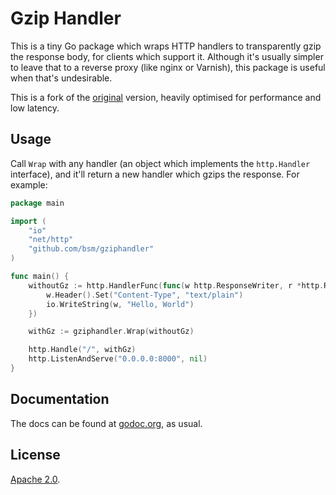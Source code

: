 Gzip Handler
============

This is a tiny Go package which wraps HTTP handlers to transparently gzip the
response body, for clients which support it. Although it's usually simpler to
leave that to a reverse proxy (like nginx or Varnish), this package is useful
when that's undesirable.

This is a fork of the [original][nytimes] version, heavily optimised for
performance and low latency.

## Usage

Call `Wrap` with any handler (an object which implements the
`http.Handler` interface), and it'll return a new handler which gzips the
response. For example:

```go
package main

import (
	"io"
	"net/http"
	"github.com/bsm/gziphandler"
)

func main() {
	withoutGz := http.HandlerFunc(func(w http.ResponseWriter, r *http.Request) {
		w.Header().Set("Content-Type", "text/plain")
		io.WriteString(w, "Hello, World")
	})

	withGz := gziphandler.Wrap(withoutGz)

	http.Handle("/", withGz)
	http.ListenAndServe("0.0.0.0:8000", nil)
}
```


## Documentation

The docs can be found at [godoc.org][docs], as usual.


## License

[Apache 2.0][license].


[nytimes]:  https://github.com/NYTimes/gziphandler
[docs]:     https://godoc.org/github.com/bsm/gziphandler
[license]:  https://github.com/bsm/gziphandler/blob/master/LICENSE.md
